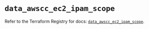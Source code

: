 # `data_awscc_ec2_ipam_scope`

Refer to the Terraform Registry for docs: [`data_awscc_ec2_ipam_scope`](https://registry.terraform.io/providers/hashicorp/awscc/0.70.0/docs/data-sources/ec2_ipam_scope).
